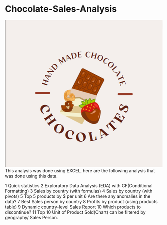 # Chocolate-Sales-Analysis
![chocolate.png](https://github.com/osinachi-david/Chocolate-Sales-Analysis/blob/main/chocolate.png)
This analysis was done using EXCEL, here are the following analysis that was done using this data.

1	Quick statistics
2	Exploratory Data Analysis (EDA) with CF(Conditional Formatting)
3	Sales by country (with formulas)
4	Sales by country (with pivots)
5	Top 5 products by $ per unit
6	Are there any anomalies in the data?
7	Best Sales person by country
8	Profits by product (using products table)
9	Dynamic country-level Sales Report
10	Which products to discontinue?
11	Top 10 Unit of  Product Sold(Chart) can be filtered by geography/ Sales Person.
